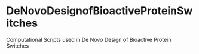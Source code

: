 # DeNovoDesignofBioactiveProteinSwitches
Computational Scripts used in De Novo Design of Bioactive Protein Switches
